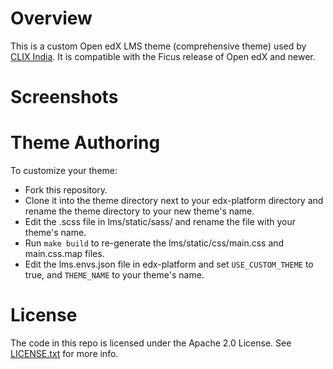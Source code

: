 Overview
========

This is a custom Open edX LMS theme (comprehensive theme) used by [CLIX India](https://tissx.tiss.edu).
It is compatible with the Ficus release of Open edX and newer.

Screenshots
===========



Theme Authoring
===============

To customize your theme:
- Fork this repository.
- Clone it into the theme directory next to your edx-platform directory and rename the theme directory to your new theme's name.
- Edit the .scss file in lms/static/sass/ and rename the file with your theme's name.
- Run `make build` to re-generate the lms/static/css/main.css and main.css.map files.
- Edit the lms.envs.json file in edx-platform and set `USE_CUSTOM_THEME` to true, and `THEME_NAME` to your theme's name.

License
=======

The code in this repo is licensed under the Apache 2.0 License.
See [LICENSE.txt](LICENSE.txt) for more info.
